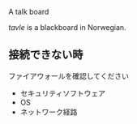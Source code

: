 A talk board

*tavle* is a blackboard in Norwegian.

## 接続できない時

ファイアウォールを確認してください

  * セキュリティソフトウェア
  * OS
  * ネットワーク経路

